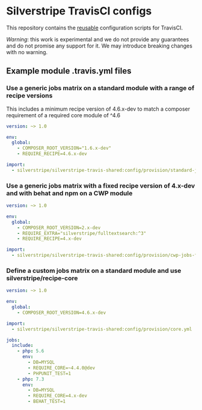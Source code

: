 # Silverstripe TravisCI configs

This repository contains the [reusable](https://docs.travis-ci.com/user/build-config-imports/) configuration scripts
for TravisCI.

*Warning*: this work is experimental and we do not provide any guarantees and do not promise any support for it.
We may introduce breaking changes with no warning.

## Example module .travis.yml files

### Use a generic jobs matrix on a standard module with a range of recipe versions

This includes a minimum recipe version of 4.6.x-dev to match a composer requirement of a required core module of ^4.6

```yml
version: ~> 1.0

env:
  global:
    - COMPOSER_ROOT_VERSION="1.6.x-dev"
    - REQUIRE_RECIPE=4.6.x-dev

import:
  - silverstripe/silverstripe-travis-shared:config/provision/standard-jobs-range.yml
```

### Use a generic jobs matrix with a fixed recipe version of 4.x-dev and with behat and npm on a CWP module

```yml
version: ~> 1.0

env:
  global:
    - COMPOSER_ROOT_VERSION=2.x-dev
    - REQUIRE_EXTRA="silverstripe/fulltextsearch:^3"
    - REQUIRE_RECIPE=4.x-dev

import:
  - silverstripe/silverstripe-travis-shared:config/provision/cwp-jobs-fixed-behat-npm.yml
```

### Define a custom jobs matrix on a standard module and use silverstripe/recipe-core

```yml
version: ~> 1.0

env:
  global:
    - COMPOSER_ROOT_VERSION=4.6.x-dev

import:
  - silverstripe/silverstripe-travis-shared:config/provision/core.yml

jobs:
  include:
    - php: 5.6
      env:
        - DB=MYSQL
        - REQUIRE_CORE=~4.4.0@dev
        - PHPUNIT_TEST=1
    - php: 7.3
      env:
        - DB=MYSQL
        - REQUIRE_CORE=4.x-dev
        - BEHAT_TEST=1
```
